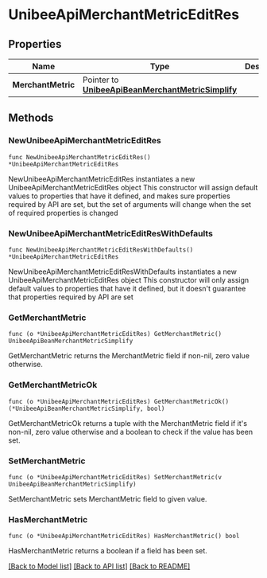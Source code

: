 # UnibeeApiMerchantMetricEditRes

## Properties

Name | Type | Description | Notes
------------ | ------------- | ------------- | -------------
**MerchantMetric** | Pointer to [**UnibeeApiBeanMerchantMetricSimplify**](UnibeeApiBeanMerchantMetricSimplify.md) |  | [optional] 

## Methods

### NewUnibeeApiMerchantMetricEditRes

`func NewUnibeeApiMerchantMetricEditRes() *UnibeeApiMerchantMetricEditRes`

NewUnibeeApiMerchantMetricEditRes instantiates a new UnibeeApiMerchantMetricEditRes object
This constructor will assign default values to properties that have it defined,
and makes sure properties required by API are set, but the set of arguments
will change when the set of required properties is changed

### NewUnibeeApiMerchantMetricEditResWithDefaults

`func NewUnibeeApiMerchantMetricEditResWithDefaults() *UnibeeApiMerchantMetricEditRes`

NewUnibeeApiMerchantMetricEditResWithDefaults instantiates a new UnibeeApiMerchantMetricEditRes object
This constructor will only assign default values to properties that have it defined,
but it doesn't guarantee that properties required by API are set

### GetMerchantMetric

`func (o *UnibeeApiMerchantMetricEditRes) GetMerchantMetric() UnibeeApiBeanMerchantMetricSimplify`

GetMerchantMetric returns the MerchantMetric field if non-nil, zero value otherwise.

### GetMerchantMetricOk

`func (o *UnibeeApiMerchantMetricEditRes) GetMerchantMetricOk() (*UnibeeApiBeanMerchantMetricSimplify, bool)`

GetMerchantMetricOk returns a tuple with the MerchantMetric field if it's non-nil, zero value otherwise
and a boolean to check if the value has been set.

### SetMerchantMetric

`func (o *UnibeeApiMerchantMetricEditRes) SetMerchantMetric(v UnibeeApiBeanMerchantMetricSimplify)`

SetMerchantMetric sets MerchantMetric field to given value.

### HasMerchantMetric

`func (o *UnibeeApiMerchantMetricEditRes) HasMerchantMetric() bool`

HasMerchantMetric returns a boolean if a field has been set.


[[Back to Model list]](../README.md#documentation-for-models) [[Back to API list]](../README.md#documentation-for-api-endpoints) [[Back to README]](../README.md)


